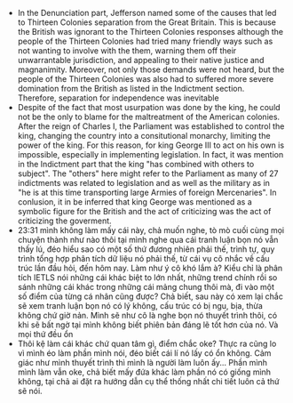 - In the Denunciation part, Jefferson named some of the causes that led to Thirteen Colonies separation from the Great Britain. This is because the British was ignorant to the Thirteen Colonies responses although the people of the Thirteen Colonies had tried many friendly ways such as not wanting to involve with the them, warning them off their unwarrantable jurisdiction, and appealing to their native justice and magnanimity. Moreover, not only those demands were not heard, but the people of the Thirteen Colonies was also had to suffered more severe domination from the British as listed in the Indictment section. Therefore, separation for independence was inevitable
- Despite of the fact that most usurpation was done by the king, he could not be the only to blame for the maltreatment of the American colonies. After the reign of Charles I, the Parliament was established to control the king, changing the country into a consitutional monarchy, limiting the power of the king. For this reason, for king George III to act on his own is impossible, especially in implementing legislation. In fact, it was mention in the Indictment part that the king "has combined with others to subject". The "others" here might refer to the Parliament as many of 27 indictments was related to legislation and as well as the military as in "he is at this time transporting large Armies of foreign Mercenaries". In conlusion, it in be inferred that king George was mentioned as a symbolic figure for the British and the act of criticizing was the act of criticizing the goverment.
- 23:31 mình không làm mấy cái này, chả muốn nghe, tò mò cuối cùng mọi chuyện thành như nào thôi tại mình nghe qua cái tranh luận bọn nó vẫn thấy lú, đéo hiểu sao có một số thứ đương nhiên phải thế, trình tự, quy trình tổng hợp phân tích dữ liệu nó phải thế, từ cái vụ cô nhắc về cấu trúc lần đầu hỏi, đến hôm nay. Làm như ý cô khó lắm à? Kiểu chỉ là phân tích IETLS nói những cái khác biệt to lớn nhất, những trend chính rồi so sánh những cái khác trong những cái mảng chung thôi mà, đi vào một số điểm của từng cá nhân cũng được? Chả biết, sau này có xem lại chắc sẽ xem tranh luận bọn nó có lý không, cấu trúc có bị ngu, bịa, thừa không chứ giờ nản.  Mình sẽ như cô là nghe bọn nó thuyết trình thôi, có khi sẽ bất ngờ tại mình không biết phiên bản đáng lẽ tốt hơn của nó. Và mọi thứ đều ổn
- Thôi kệ làm cái khác chứ quan tâm gì, điểm chắc oke? Thực ra cũng lo vì mình éo làm phần mình nói, đéo biết cái lí nó lấy có ổn không. Cảm giác như mình thuyết trình thì mình là người làm luôn ấy... Phần mình mình làm vẫn oke, chả biết mấy đứa khác làm phần nó có giống mình không, tại chả ai đặt ra hướng dẫn cụ thể thống nhất chi tiết luôn cả thứ sẽ nói.
